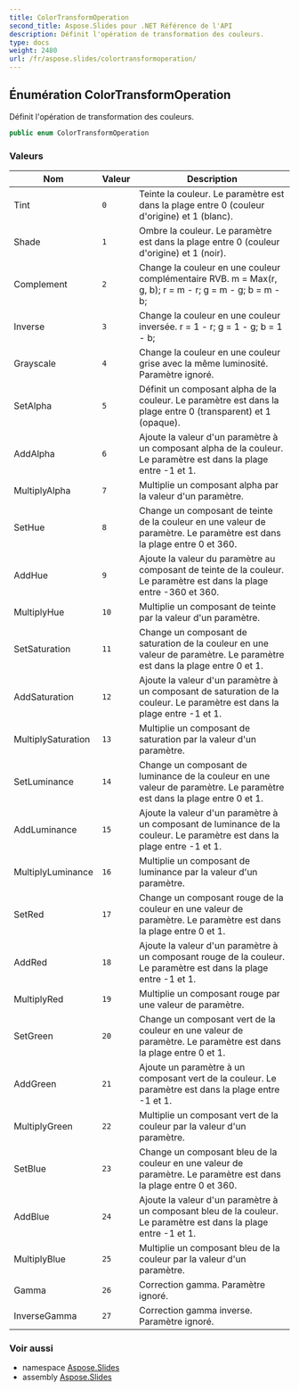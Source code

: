```yaml
---  
title: ColorTransformOperation
second_title: Aspose.Slides pour .NET Référence de l'API  
description: Définit l'opération de transformation des couleurs.
type: docs
weight: 2480  
url: /fr/aspose.slides/colortransformoperation/
---  
```

  
## Énumération ColorTransformOperation  
  
Définit l'opération de transformation des couleurs.  
  
```csharp  
public enum ColorTransformOperation  
```  
  
### Valeurs  
  
| Nom | Valeur | Description |  
| --- | --- | --- |  
| Tint | `0` | Teinte la couleur. Le paramètre est dans la plage entre 0 (couleur d'origine) et 1 (blanc). |  
| Shade | `1` | Ombre la couleur. Le paramètre est dans la plage entre 0 (couleur d'origine) et 1 (noir). |  
| Complement | `2` | Change la couleur en une couleur complémentaire RVB. m = Max(r, g, b); r = m - r; g = m - g; b = m - b; |  
| Inverse | `3` | Change la couleur en une couleur inversée. r = 1 - r; g = 1 - g; b = 1 - b; |  
| Grayscale | `4` | Change la couleur en une couleur grise avec la même luminosité. Paramètre ignoré. |  
| SetAlpha | `5` | Définit un composant alpha de la couleur. Le paramètre est dans la plage entre 0 (transparent) et 1 (opaque). |  
| AddAlpha | `6` | Ajoute la valeur d'un paramètre à un composant alpha de la couleur. Le paramètre est dans la plage entre -1 et 1. |  
| MultiplyAlpha | `7` | Multiplie un composant alpha par la valeur d'un paramètre. |  
| SetHue | `8` | Change un composant de teinte de la couleur en une valeur de paramètre. Le paramètre est dans la plage entre 0 et 360. |  
| AddHue | `9` | Ajoute la valeur du paramètre au composant de teinte de la couleur. Le paramètre est dans la plage entre -360 et 360. |  
| MultiplyHue | `10` | Multiplie un composant de teinte par la valeur d'un paramètre. |  
| SetSaturation | `11` | Change un composant de saturation de la couleur en une valeur de paramètre. Le paramètre est dans la plage entre 0 et 1. |  
| AddSaturation | `12` | Ajoute la valeur d'un paramètre à un composant de saturation de la couleur. Le paramètre est dans la plage entre -1 et 1. |  
| MultiplySaturation | `13` | Multiplie un composant de saturation par la valeur d'un paramètre. |  
| SetLuminance | `14` | Change un composant de luminance de la couleur en une valeur de paramètre. Le paramètre est dans la plage entre 0 et 1. |  
| AddLuminance | `15` | Ajoute la valeur d'un paramètre à un composant de luminance de la couleur. Le paramètre est dans la plage entre -1 et 1. |  
| MultiplyLuminance | `16` | Multiplie un composant de luminance par la valeur d'un paramètre. |  
| SetRed | `17` | Change un composant rouge de la couleur en une valeur de paramètre. Le paramètre est dans la plage entre 0 et 1. |  
| AddRed | `18` | Ajoute la valeur d'un paramètre à un composant rouge de la couleur. Le paramètre est dans la plage entre -1 et 1. |  
| MultiplyRed | `19` | Multiplie un composant rouge par une valeur de paramètre. |  
| SetGreen | `20` | Change un composant vert de la couleur en une valeur de paramètre. Le paramètre est dans la plage entre 0 et 1. |  
| AddGreen | `21` | Ajoute un paramètre à un composant vert de la couleur. Le paramètre est dans la plage entre -1 et 1. |  
| MultiplyGreen | `22` | Multiplie un composant vert de la couleur par la valeur d'un paramètre. |  
| SetBlue | `23` | Change un composant bleu de la couleur en une valeur de paramètre. Le paramètre est dans la plage entre 0 et 360. |  
| AddBlue | `24` | Ajoute la valeur d'un paramètre à un composant bleu de la couleur. Le paramètre est dans la plage entre -1 et 1. |  
| MultiplyBlue | `25` | Multiplie un composant bleu de la couleur par la valeur d'un paramètre. |  
| Gamma | `26` | Correction gamma. Paramètre ignoré. |  
| InverseGamma | `27` | Correction gamma inverse. Paramètre ignoré. |  
  
### Voir aussi  
  
* namespace [Aspose.Slides](../../aspose.slides)  
* assembly [Aspose.Slides](../../)  